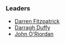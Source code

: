 ### Leaders

* [Darren Fitzpatrick](mailto:darren.fitzpatrick@owasp.org)
* [Darragh Duffy](mailto:darragh.duffy@owasp.org)
* [John O'Riordan](mailto:john.oriordan@owasp.org)

